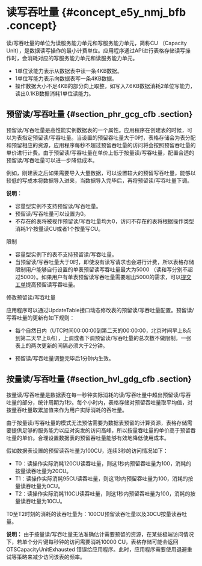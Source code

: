 # 读写吞吐量 {#concept_e5y_nmj_bfb .concept}

读/写吞吐量的单位为读服务能力单元和写服务能力单元，简称CU （Capacity Unit），是数据读写操作的最小计费单位。应用程序通过API进行表格存储读写操作时，会消耗对应的写服务能力单元和读服务能力单元。

-   1单位读能力表示从数据表中读一条4KB数据。
-   1单位写能力表示向数据表写一条4KB数据。
-   操作数据大小不足4KB的部分向上取整，如写入7.6KB数据消耗2单位写能力，读出0.1KB数据消耗1单位读能力。

## 预留读/写吞吐量 {#section_phr_gcg_cfb .section}

预留读/写吞吐量是高性能实例数据表的一个属性。应用程序在创建表的时候，可以为表指定预留读/写吞吐量。当设置的预留吞吐量大于0时，表格存储会为表分配和预留相应的资源，应用程序每秒不超过预留吞吐量的访问将会按照预留吞吐量的单价进行计费。由于预留读/写吞吐量在单价上低于按量读/写吞吐量，配置合适的预留读/写吞吐量可以进一步降低成本。

例如，刚建表之后如果需要导入大量数据，可以设置较大的预留写吞吐量，能够以较低的写成本将数据导入进来，当数据导入完毕后，再将预留读/写吞吐量下调。

**说明：** 

-   容量型实例不支持预留读/写吞吐量。
-   预留读/写吞吐量可以设置为0。
-   不存在的表将被视作预留读/写吞吐量均为0，访问不存在的表将根据操作类型消耗1个按量读CU或者1个按量写CU。

限制

-   容量型实例下的表不支持预留读/写吞吐量。
-   当预留读/写吞吐量大于0时，即使没有读写请求也会进行计费，所以表格存储限制用户能够自行设置的单表预留读写吞吐量最大为5000 （读和写分别不超过5000）。如果用户有单表预留读写吞吐量需要超出5000的需求，可以[提交工单](https://workorder-intl.console.aliyun.com/#/ticket/createIndex)提高预留读写吞吐量。

修改预留读/写吞吐量

应用程序可以通过UpdateTable接口动态修改表的预留读/写吞吐量配置。预留读/写吞吐量的更新有如下规则：

-   每个自然日内（UTC时间00:00:00到第二天的00:00:00，北京时间早上8点到第二天早上8点），上调或者下调预留读/写吞吐量的总次数不做限制，一张表上的两次更新的间隔必须大于2分钟。

-   预留读/写吞吐量调整完毕后1分钟内生效。


## 按量读/写吞吐量 {#section_hvl_gdg_cfb .section}

按量读/写吞吐量是数据表在每一秒钟实际消耗的读/写吞吐量中超出预留读/写吞吐量的部分，统计周期为1秒。每个小时内，表格存储对预留吞吐量取平均值，对按量吞吐量取累加值来作为用户实际消耗的吞吐量。

由于按量读/写吞吐量的模式无法预估需要为数据表预留的计算资源，表格存储需要提供足够的服务能力以应对突发的访问高峰，所以按量吞吐量的单价高于预留吞吐量的单价。合理设置数据表的预留吞吐量能够有效地降低使用成本。

假如数据表设置的预留读吞吐量为100CU，连续3秒的访问情况如下：

-   T0：读操作实际消耗120CU读吞吐量，则这1秒内预留吞吐量为100，消耗的按量读吞吐量为20CU。
-   T1：读操作实际消耗95CU读吞吐量，则这1秒内预留吞吐量为100，消耗的按量读吞吐量为0CU。
-   T2：读操作实际消耗110CU读吞吐量，则这1秒内预留吞吐量为100，消耗的按量读吞吐量为10CU。

T0至T2时刻的消耗的读吞吐量为：100CU预留读吞吐量以及30CU按量读吞吐量。

**说明：** 由于按量读/写吞吐量无法准确估计需要预留的资源，在某些极端访问情况下，若单个分片键每秒钟的访问需要消耗10000 CU，表格存储可能会返回 OTSCapacityUnitExhausted 错误给应用程序。此时，应用程序需要使用退避重试等策略来减少访问该表的频率。

